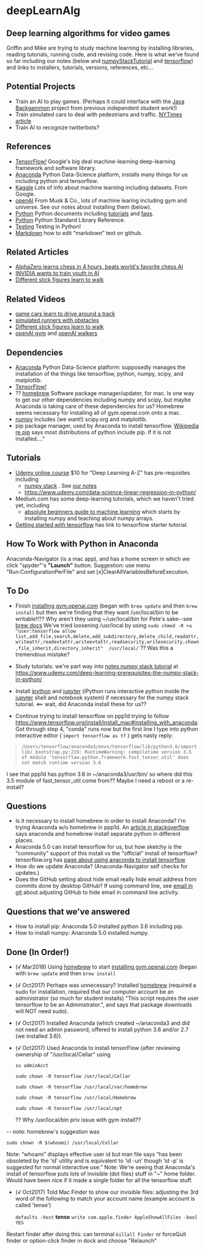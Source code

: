 # deepLearnAlg
## Deep learning algorithms for video games
Griffin and Mike are trying to study machine learning by installing libraries, reading tutorials, running code, and revising code. Here is what we’ve found so far including our notes (below and [numpyStackTutorial](numpyStackTutorial.md) and [tensorflow](tensorFlowOurNotes.md)) and links to installers, tutorials, versions, references, etc...


## Potential Projects
* Train an AI to play games. (Perhaps it could interface with the [Java Backgammon](https://github.com/mroam/backgammon) project from previous independent student work!)
* Train simulated cars to deal with pedestrians and traffic. [NYTimes article](https://www.nytimes.com/2017/10/29/business/virtual-reality-driverless-cars.html)
* Train AI to recognize twitterbots?



## References 
* [TensorFlow!](http://www.tensorflow.org) Google's big deal machine-learning deep-learning framework and software library.
* [Anaconda](http://www.anaconda.com) Python Data-Science platform, installs many things for us including python and tensorflow.
* [Kaggle](https://www.kaggle.com) Lots of info about machine learning including datasets. From Google.
* [openAI](https://www.openai.com) From Musk & Co., lots of machine learing including gym and universe. See our notes about installing them (below).
* [Python](https://docs.python.org/3/) Python documents including [tutorials](https://docs.python.org/3/tutorial/index.html) and [faqs](https://docs.python.org/3/faq/index.html).
* [Python](https://docs.python.org/3/library/index.html) Python Standard Library Reference.
* [Testing](http://docs.python-guide.org/en/latest/writing/tests/) Testing in Python!
* [Markdown](https://help.github.com/articles/about-writing-and-formatting-on-github/) how to edit “markdown” text on github.


## Related Articles
* [AlphaZero learns chess in 4 hours, beats world's favorite chess AI](https://www.chess.com/news/view/google-s-alphazero-destroys-stockfish-in-100-game-match)
* [INVIDIA wants to train youth in AI](https://www.technologyreview.com/the-download/609284/nvidia-is-aiming-to-train-the-next-generation-of-ai-experts/)
* [Different stick figures learn to walk](http://www.goatstream.com/research/papers/SA2013/)


## Related Videos
* [game cars learn to drive around a track](https://youtu.be/BhsgLeY_Q-Y)
* [simulated runners with obstacles](https://youtu.be/g59nSURxYgk)
* [Different stick figures learn to walk](https://youtu.be/pgaEE27nsQw)
* [openAI gym](gym.openai.com/envs/#classic_control) and [openAI walkers](gym.openai.com/envs/#mujoco)


## Dependencies
* [Anaconda](www.anaconda.com) Python Data-Science platform: supposedly manages the installation of the things like tensorflow, python, numpy, scipy, and matplotlib.
* [TensorFlow!](www.tensorflow.org/install/install_mac) 
* ?? [homebrew](http://brew.sh) Software package manager/updater, for mac. Is one way to get our other dependencies including numpy and scipy, but maybe Anaconda is taking care of these dependencies for us? Homebrew seems necessary for installing all of gym.openai.com onto a mac.
* [numpy](www.numpy.org) includes (we want!) scipy.org and matplotlib.
* pip package manager, used by Anaconda to install tensorflow. 
[Wikipedia re pip](https://en.wikipedia.org/wiki/Pip_(package_manager)) says most distributions of python include pip. If it is not installed...."


## Tutorials
* [Udemy online course](http://www.udemy.com/deeplearning) $10 for "Deep Learning A-Z" has pre-requisites including 
   * [numpy stack](https://www.udemy.com/deep-learning-prerequisites-the-numpy-stack-in-python/) . See [our notes](https://github.com/mroam/deepLearnAlg/blob/master/numpyStackTutorial.md) 
   * https://www.udemy.com/data-science-linear-regression-in-python/
* Medium.com has some deep-learning tutorials, which we haven't tried yet, including 
  * [absolute beginners guide to machine learning](https://hackernoon.com/introduction-to-numpy-1-an-absolute-beginners-guide-to-machine-learning-and-data-science-5d87f13f0d51) which starts by installing numpy and teaching about numpy arrays.
* [Getting started with tensorflow](https://www.tensorflow.org/get_started/get_started) has link to tensorflow starter tutorial.



## How To Work with Python in Anaconda
Anaconda-Navigator (is a mac app), and has a home screen in which we click "spyder"'s **"Launch"** button. Suggestion: use menu "Run:ConfigurationPerFile" and set \[x]ClearAllVariablesBeforeExecution.


## To Do
* Finish [installing gym.openai.com](github.com/openai/gym#basics) (began with `brew update` and then `brew install` but then we're finding that they want /usr/local/bin to be writable!!?? Why aren't they using ~/usr/local/bin for Pete's sake--see [brew docs](https://docs.brew.sh/FAQ) We've tried loosening /usr/local by using `sudo chmod -R +a "user:tensorflow allow list,add_file,search,delete,add_subdirectory,delete_child,readattr,writeattr,readextattr,writeextattr,readsecurity,writesecurity,chown,file_inherit,directory_inherit"  /usr/local/` ?? Was this a tremendous mistake?

* Study tutorials: we're part way into [notes numpy stack tutorial](https://github.com/mroam/deepLearnAlg/blob/master/numpyStackTutorial.md) at https://www.udemy.com/deep-learning-prerequisites-the-numpy-stack-in-python/
* Install [ipython](https://ipython.org/) and [jupyter](https://jupyter.org/) (iPython runs interactive python inside the [jupyter](https://jupyter.org/) shell and notebook system) if necessary for the numpy stack tutorial. <== wait, did Anaconda install these for us??
* Continue trying to install tensorflow on ppp1d trying to follow  https://www.tensorflow.org/install/install_mac#installing_with_anaconda. Got through step 4, "conda" runs now but the first line I type into python interactive editor ( `import tensorflow as tf` ) gets nasty reply:
> `/Users/tensorflow/anaconda3/envs/tensorflow/lib/python3.6/importlib/_bootstrap.py:219: RuntimeWarning: compiletime version 3.5 of module 'tensorflow.python.framework.fast_tensor_util' does not match runtime version 3.6`

I see that ppp1d has python 3.6 in ~/anaconda3/usr/bin/ so where did this 3.5 module of fast_tensor_util come from?? Maybe I need a reboot or a re-install?


## Questions
* Is it necessary to install homebrew in order to install Anaconda? I'm trying Anaconda w/o homebrew in ppp1d. An [article in stackoverflow](https://stackoverflow.com/questions/33541876/os-x-deciding-between-anaconda-and-homebrew-python-environments) says anaconda and homebrew install separate python in different places.
* Anaconda 5.0 can install tensorflow for us, but how sketchy is the "community" support of this install vs the "official" install of tensorflow? tensorflow.org has [page about using anaconda to install tensorflow](https://www.tensorflow.org/install/install_mac#installing_with_anaconda)
* How do we update Anaconda? (Anaconda-Navigator self checks for updates.)
* Does the GitHub setting about hide email really hide email address from commits done by desktop GitHub? If using command line, see [email in git](https://help.github.com/articles/setting-your-email-in-git) about adjusting GitHub to hide email in command line activity.


## Questions that we've answered
* How to install pip: Anaconda 5.0 installed python 3.6 including pip.
* How to install numpy: Anaconda 5.0 installed numpy.


## Done (In Order!)
* (√ Mar2018) Using [homebrew](http://brew.sh) to start [installing gym.openai.com](github.com/openai/gym#basics) (began with `brew update` and then `brew install`
* (√ Oct2017) Perhaps was unnecessary? Installed [homebrew](http://brew.sh) (required a sudo for installation, required that our computer account be an administrator (so much for student installs) "This script requires the user tensorflow to be an Administrator.", and says that package downloads will NOT need sudo).
* (√ Oct2017) Installed Anaconda (which created ~/anaconda3 and did not need an admin password, offered to install python 3.6 and/or 2.7 (we installed 3.6)).
* (√ Oct2017) Used Anaconda to install tensorFlow (after reviewing ownership of "/usr/local/Cellar"  using

   `su adminAcct`
   
   `sudo chown -R tensorflow /usr/local/Cellar`
   
   `sudo chown -R tensorflow /usr/local/var/homebrew`
   
   `sudo chown -R tensorflow /usr/local/Homebrew`
   
   `sudo chown -R tensorflow /usr/local/opt`
   
   ?? Why  /usr/local/bin priv issue with gym install??
 
 -- note: homebrew's suggestion was 
 
   `sudo chown -R $(whoami) /usr/local/Cellar`
   
Note: “whoami” displays effective user id but man file says “has been obsoleted by the ‘id’ utility and is equivalent to ‘id -un’ though ‘id -p’ is suggested for normal interactive use.”
Note: We're seeing that Anaconda's install of tensorflow puts lots of invisible (dot files) stuff in "~" home folder. Would have been nice if it made a single folder for all the tensorflow stuff.

* (√ Oct2017) Told Mac Finder to show our invisible files:
adjusting the 3rd word of the following to match your account name (example account is called 'tense')

   `defaults -host` **tense** `write com.apple.finder AppleShowAllFiles -bool YES`
   
Restart finder after doing this: can terminal `killall Finder` or forceQuit finder or option-click finder in dock and choose "Relaunch"
